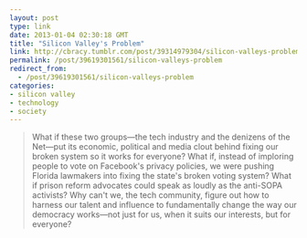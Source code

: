 ```yaml
---
layout: post
type: link
date: 2013-01-04 02:30:18 GMT
title: "Silicon Valley's Problem"
link: http://cbracy.tumblr.com/post/39314979304/silicon-valleys-problem
permalink: /post/39619301561/silicon-valleys-problem
redirect_from: 
  - /post/39619301561/silicon-valleys-problem
categories:
- silicon valley
- technology
- society
---
```

<blockquote>What if these two groups—the tech industry and the denizens of the Net—put its economic, political and media clout behind fixing our broken system so it works for everyone?  What if, instead of imploring people to vote on Facebook's privacy policies, we were pushing Florida lawmakers into fixing the state's broken voting system?  What if prison reform advocates could speak as loudly as the anti-SOPA activists?  Why can't we, the tech community, figure out how to harness our talent and influence to fundamentally change the way our democracy works—not just for us, when it suits our interests, but for everyone?</blockquote>